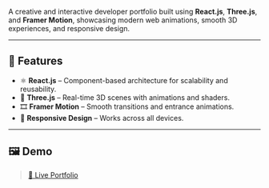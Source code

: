 
A creative and interactive developer portfolio built using **React.js**, **Three.js**, and **Framer Motion**, showcasing modern web animations, smooth 3D experiences, and responsive design.

---

## 🚀 Features

- ⚛️ **React.js** – Component-based architecture for scalability and reusability.
- 🌌 **Three.js** – Real-time 3D scenes with animations and shaders.
- 🎞️ **Framer Motion** – Smooth transitions and entrance animations.
- 📱 **Responsive Design** – Works across all devices.

---

## 🖼️ Demo

> [🔗 Live Portfolio](https://3jsportfolio-ash.netlify.app/)

